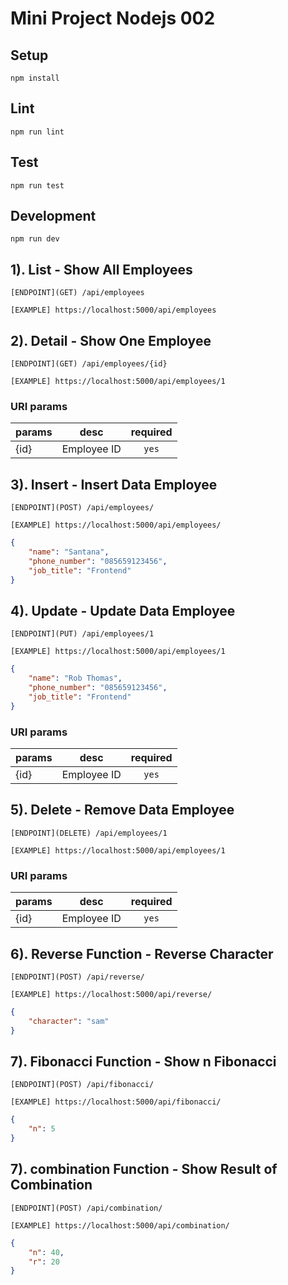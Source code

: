 # Mini Project Nodejs 002

## Setup

```
npm install
```

## Lint

```
npm run lint
```

## Test

```
npm run test
```

## Development

```
npm run dev
```

## 1). List - Show All Employees

```
[ENDPOINT](GET) /api/employees
```

```url
[EXAMPLE] https://localhost:5000/api/employees
```

## 2). Detail - Show One Employee

```
[ENDPOINT](GET) /api/employees/{id}
```

```url
[EXAMPLE] https://localhost:5000/api/employees/1
```

### URI params

| params |    desc     | required |
| ------ | :---------: | :------: |
| {id}   | Employee ID |  `yes`   |

## 3). Insert - Insert Data Employee

```
[ENDPOINT](POST) /api/employees/
```

```url
[EXAMPLE] https://localhost:5000/api/employees/
```

```json
{
	"name": "Santana",
	"phone_number": "085659123456",
	"job_title": "Frontend"
}
```

## 4). Update - Update Data Employee

```
[ENDPOINT](PUT) /api/employees/1
```

```url
[EXAMPLE] https://localhost:5000/api/employees/1
```

```json
{
	"name": "Rob Thomas",
	"phone_number": "085659123456",
	"job_title": "Frontend"
}
```

### URI params

| params |    desc     | required |
| ------ | :---------: | :------: |
| {id}   | Employee ID |  `yes`   |

## 5). Delete - Remove Data Employee

```
[ENDPOINT](DELETE) /api/employees/1
```

```url
[EXAMPLE] https://localhost:5000/api/employees/1
```

### URI params

| params |    desc     | required |
| ------ | :---------: | :------: |
| {id}   | Employee ID |  `yes`   |

## 6). Reverse Function - Reverse Character

```
[ENDPOINT](POST) /api/reverse/
```

```url
[EXAMPLE] https://localhost:5000/api/reverse/
```

```json
{
	"character": "sam"
}
```

## 7). Fibonacci Function - Show n Fibonacci

```
[ENDPOINT](POST) /api/fibonacci/
```

```url
[EXAMPLE] https://localhost:5000/api/fibonacci/
```

```json
{
	"n": 5
}
```

## 7). combination Function - Show Result of Combination

```
[ENDPOINT](POST) /api/combination/
```

```url
[EXAMPLE] https://localhost:5000/api/combination/
```

```json
{
    "n": 40,
    "r": 20
}
```